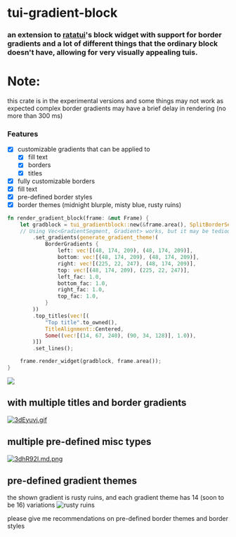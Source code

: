 # tui-gradient-block

### an extension to [ratatui](ratatui.rs)'s block widget with support for border gradients and a lot of different things that the ordinary block doesn't have, allowing for very visually appealing tuis.
# Note:

this crate is in the experimental versions and some things may not work as expected
complex border gradients may have a brief delay in rendering (no more than 300 ms)

### Features

- [x] customizable gradients that can be applied to
  - [x] fill text
  - [x] borders
  - [x] titles
- [x] fully customizable borders
- [x] fill text
- [x] pre-defined border styles
- [x] border themes (midnight blurple, misty blue, rusty ruins)
```rust
fn render_gradient_block(frame: &mut Frame) {
    let gradblock = tui_gradientblock::new(&frame.area(), SplitBorderSegments::NONE)
    // Using Vec<GradientSegment, Gradient> works, but it may be tedious and make code unreadable. we (im the only one in this project) recommend using the generate_gradient_theme macro for simplicity
        .set_gradients(generate_gradient_theme!(
            BorderGradients {
                left: vec![(48, 174, 209), (48, 174, 209)],
                bottom: vec![(48, 174, 209), (48, 174, 209)],
                right: vec![(225, 22, 247), (48, 174, 209)],
                top: vec![(48, 174, 209), (225, 22, 247)],
                left_fac: 1.0,
                bottom_fac: 1.0,
                right_fac: 1.0,
                top_fac: 1.0,
            }
        ))
        .top_titles(vec![(
            "Top title".to_owned(),
            TitleAlignment::Centered,
            Some((vec![(14, 67, 240), (90, 34, 128)], 1.0)),
        )])
        .set_lines();

    frame.render_widget(gradblock, frame.area());
}

```
![](https://iili.io/3dxrRcX.png)
## with multiple titles and border gradients
[![3dEyuvj.gif](https://iili.io/3dEyuvj.gif)](https://freeimage.host/)

## multiple pre-defined misc types
[![3dhR92I.md.png](https://iili.io/3dhR92I.md.png)](https://freeimage.host/i/3dhR92I)

## pre-defined gradient themes
the shown gradient is rusty ruins, and each gradient theme has 14 (soon to be 16) variations
![rusty ruins](https://iili.io/33DEVjI.gif)

please give me recommendations on pre-defined border themes and border styles